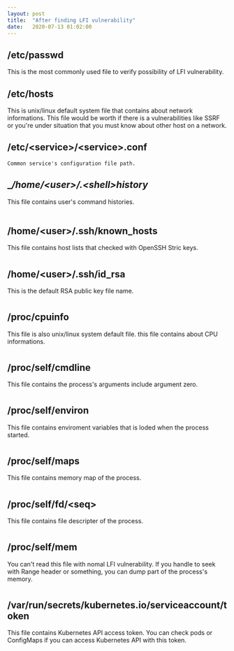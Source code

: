 ```yaml
---
layout: post
title:  "After finding LFI vulnerability"
date:   2020-07-13 01:02:00
---
```


## __/etc/passwd__
This is the most commonly used file to verify possibility of LFI vulnerability.  
 



## __/etc/hosts__
This is unix/linux default system file that contains about network informations. This file would be worth if there is a vulnerabilities like SSRF or you're under situation that you must know about other host on a network.  




## __/etc/\<service\>/\<service\>.conf__
```
Common service's configuration file path.  
```


## __/home/\<user\>/.\<shell\>_history__
This file contains user's command histories.  
<br>


## __/home/\<user\>/.ssh/known_hosts__
This file contains host lists that checked with OpenSSH Stric keys.  
# 


## __/home/\<user\>/.ssh/id_rsa__
This is the default RSA public key file name.  
# 


## __/proc/cpuinfo__
This file is also unix/linux system default file. this file contains about CPU informations.  
# 


## __/proc/self/cmdline__
This file contains the process's arguments include argument zero.  
# 


## __/proc/self/environ__
This file contains enviroment variables that is loded when the process started.  
# 


## __/proc/self/maps__
This file contains memory map of the process.  
# 


## __/proc/self/fd/\<seq\>__
This file contains file descripter of the process.  
# 


## __/proc/self/mem__
You can't read this file with nomal LFI vulnerability. If you handle to seek with Range header or something, you can dump part of the process's memory.  
# 


## __/var/run/secrets/kubernetes.io/serviceaccount/token__
This file contains Kubernetes API access token. You can check pods or ConfigMaps if you can access Kubernetes API with this token.
# 

